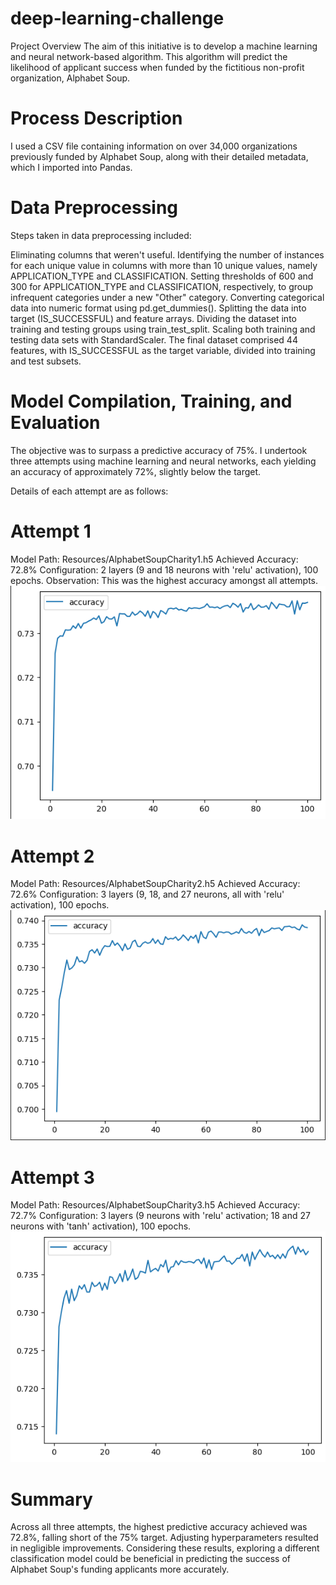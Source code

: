 # deep-learning-challenge
Project Overview
The aim of this initiative is to develop a machine learning and neural network-based algorithm. This algorithm will predict the likelihood of applicant success when funded by the fictitious non-profit organization, Alphabet Soup.

# Process Description
I used a CSV file containing information on over 34,000 organizations previously funded by Alphabet Soup, along with their detailed metadata, which I imported into Pandas.

# Data Preprocessing
Steps taken in data preprocessing included:

Eliminating columns that weren't useful.
Identifying the number of instances for each unique value in columns with more than 10 unique values, namely APPLICATION_TYPE and CLASSIFICATION.
Setting thresholds of 600 and 300 for APPLICATION_TYPE and CLASSIFICATION, respectively, to group infrequent categories under a new "Other" category.
Converting categorical data into numeric format using pd.get_dummies().
Splitting the data into target (IS_SUCCESSFUL) and feature arrays.
Dividing the dataset into training and testing groups using train_test_split.
Scaling both training and testing data sets with StandardScaler.
The final dataset comprised 44 features, with IS_SUCCESSFUL as the target variable, divided into training and test subsets.

# Model Compilation, Training, and Evaluation
The objective was to surpass a predictive accuracy of 75%. I undertook three attempts using machine learning and neural networks, each yielding an accuracy of approximately 72%, slightly below the target.

Details of each attempt are as follows:

# Attempt 1

Model Path: Resources/AlphabetSoupCharity1.h5
Achieved Accuracy: 72.8%
Configuration: 2 layers (9 and 18 neurons with 'relu' activation), 100 epochs.
Observation: This was the highest accuracy amongst all attempts.
![Alt text](Resources/imageTest1.png)

# Attempt 2

Model Path: Resources/AlphabetSoupCharity2.h5
Achieved Accuracy: 72.6%
Configuration: 3 layers (9, 18, and 27 neurons, all with 'relu' activation), 100 epochs.
![Alt text](Resources/imageTest2.png)

# Attempt 3

Model Path: Resources/AlphabetSoupCharity3.h5
Achieved Accuracy: 72.7%
Configuration: 3 layers (9 neurons with 'relu' activation; 18 and 27 neurons with 'tanh' activation), 100 epochs.
![Alt text](Resources/imageTest3.png)

# Summary
Across all three attempts, the highest predictive accuracy achieved was 72.8%, falling short of the 75% target. Adjusting hyperparameters resulted in negligible improvements. Considering these results, exploring a different classification model could be beneficial in predicting the success of Alphabet Soup's funding applicants more accurately.